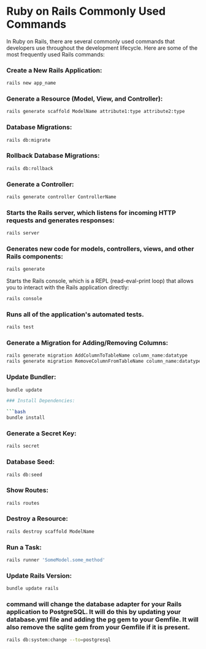 # Ruby on Rails Commonly Used Commands

In Ruby on Rails, there are several commonly used commands that developers use throughout the development lifecycle. Here are some of the most frequently used Rails commands:

### Create a New Rails Application:

```bash
rails new app_name
```


### Generate a Resource (Model, View, and Controller):

```bash
rails generate scaffold ModelName attribute1:type attribute2:type
```
### Database Migrations:

```bash
rails db:migrate
```
### Rollback Database Migrations:

```bash
rails db:rollback
```
### Generate a Controller:

```bash
rails generate controller ControllerName
```

### Starts the Rails server, which listens for incoming HTTP requests and generates responses:

```bash
rails server 
```
### Generates new code for models, controllers, views, and other Rails components:

```bash
rails generate
```
Starts the Rails console, which is a REPL (read-eval-print loop) that allows you to interact with the Rails application directly:

```bash
rails console
```
### Runs all of the application's automated tests.

```bash
rails test
```
### Generate a Migration for Adding/Removing Columns:

```bash
rails generate migration AddColumnToTableName column_name:datatype
rails generate migration RemoveColumnFromTableName column_name:datatype
```
### Update Bundler:

```bash
bundle update

### Install Dependencies:

```bash
bundle install
```
### Generate a Secret Key:

```bash
rails secret
```
### Database Seed:

```bash
rails db:seed
```
### Show Routes:

```bash
rails routes
```
### Destroy a Resource:

```bash
rails destroy scaffold ModelName
```
### Run a Task:

```bash
rails runner 'SomeModel.some_method'
```
### Update Rails Version:

```bash
bundle update rails
```
### command will change the database adapter for your Rails application to PostgreSQL. It will do this by updating your database.yml file and adding the pg gem to your Gemfile. It will also remove the sqlite gem from your Gemfile if it is present.

```bash
rails db:system:change --to=postgresql 
```
